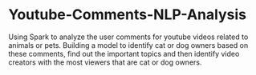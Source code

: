 # Youtube-Comments-NLP-Analysis
Using Spark to analyze the user comments for youtube videos related to animals or pets. Building a model to identify cat or dog owners based on these comments, find out the important topics and then identify video creators with the most viewers that are cat or dog owners.
